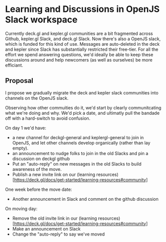 # Learning and Discussions in OpenJS Slack workspace

Currently deck.gl and kepler.gl communities are a bit fragmented across Github, kepler.gl Slack, and deck.gl Slack. Now there's also a OpenJS slack, which is funded for this kind of use. 
Messages are auto-deleted in the deck and kepler since Slack has substantially restricted their free-tier. For all the effort we spend answering questions, we'd ideally be able to keep these discussions around and help newcomers (as well as ourselves) be more efficiant.

## Proposal

I propose we gradually migrate the deck and kepler slack communities into channels on the OpenJS slack.

Observing how other commuities do it, we'd start by clearly communitcating what we're doing and why. We'd pick a date, and ultimatly pull the bandade off with a hard-switch to avoid confusion.

On day 1 we'd have:
 - a new channel for deckgl-general and keplergl-general to join in OpenJS, and let other channels develop organically (rather than lay empty).
 - an announcement to nudge folks to join in the old Slacks and pin a discussion on deckgl github
 - Put an "auto-reply" on new messages in the old Slacks to build awareness of the move.
 - Publish a new invite link on our (learning resources)[https://deck.gl/docs/get-started/learning-resources#community]

One week before the move date:
 - Another announcement in Slack and comment on the github discussion
 
On moving day:
 - Remove the old invite link in our (learning resources)[https://deck.gl/docs/get-started/learning-resources#community]
 - Make an announcement on Slack
 - Change the "auto-reply" to say we've moved

